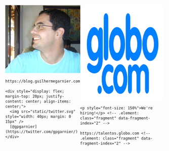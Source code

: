 <!-- .slide: data-background="#fff" -->

<div style="display: flex">
  <div>
    <img src="static/eu.jpg" width="400px" />

    https://blog.guilhermegarnier.com

    <div style="display: flex; margin-top: 20px; justify-content: center; align-items: center;">
      <img src="static/twitter.svg" style="width: 40px; margin: 0 15px" />
      [@gpgarnier](https://twitter.com/gpgarnier/)
    </div>
  </div>

  <div>
    <img src="static/globocom.png" style="height: 300px" /> <!-- .element: class="fragment" data-fragment-index="1" -->

    <p style="font-size: 150%">We're hiring!</p> <!-- .element: class="fragment" data-fragment-index="2" -->

    https://talentos.globo.com <!-- .element: class="fragment" data-fragment-index="2" -->
  </div>
</div>
